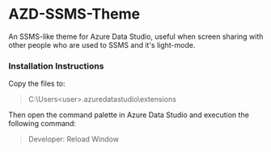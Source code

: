 # AZD-SSMS-Theme
An SSMS-like theme for Azure Data Studio, useful when screen sharing with other people who are used to SSMS and it's light-mode.

### Installation Instructions
Copy the files to:
> C:\Users\<user>\.azuredatastudio\extensions

Then open the command palette in Azure Data Studio and execution the following command:
> Developer: Reload Window